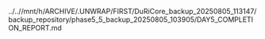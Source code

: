 ../..//mnt/h/ARCHIVE/.UNWRAP/FIRST/DuRiCore_backup_20250805_113147/backup_repository/phase5_5_backup_20250805_103905/DAY5_COMPLETION_REPORT.md
